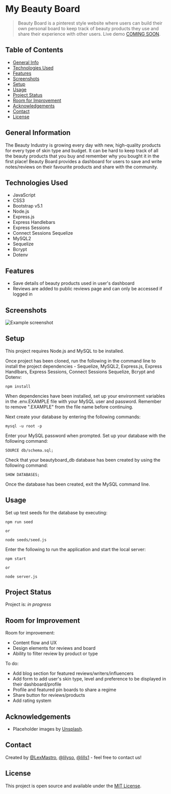 # My Beauty Board

> Beauty Board is a pinterest style website where users can build their own personal board to keep track of beauty products they use and share their experience with other users.
> Live demo [COMING SOON](https://www.example.com). 

## Table of Contents

- [General Info](#general-information)
- [Technologies Used](#technologies-used)
- [Features](#features)
- [Screenshots](#screenshots)
- [Setup](#setup)
- [Usage](#usage)
- [Project Status](#project-status)
- [Room for Improvement](#room-for-improvement)
- [Acknowledgements](#acknowledgements)
- [Contact](#contact)
- [License](#license)

## General Information

The Beauty Industry is growing every day with new, high-quality products for every type of skin type and budget. It can be hard to keep track of all the beauty products that you buy and remember why you bought it in the first place! Beauty Board provides a dashboard for users to save and write notes/reviews on their favourite products and share with the community.

## Technologies Used

- JavaScript
- CSS3
- Bootstrap v5.1
- Node.js
- Express.js
- Express Handlebars
- Express Sessions
- Connect Sessions Sequelize 
- MySQL2
- Sequelize
- Bcrypt
- Dotenv

## Features

- Save details of beauty products used in user's dashboard
- Reviews are added to public reviews page and can only be accessed if logged in

## Screenshots

![Example screenshot](./img/screenshot.png)

## Setup

This project requires Node.js and MySQL to be installed.

Once project has been cloned, run the following in the command line to install the project dependencies - Sequelize, MySQL2, Express.js, Express Handlbars, Express Sessions, Connect Sessions Sequelize, Bcrypt and Dotenv:

```
npm install
```

When dependencies have been installed, set up your environment variables in the .env.EXAMPLE file with your MySQL user and password. Remember to remove ".EXAMPLE" from the file name before continuing.

Next create your database by entering the following commands:

```
mysql -u root -p
```

Enter your MySQL password when prompted. Set up your database with the following command:

```
SOURCE db/schema.sql;
```

Check that your beautyboard_db database has been created by using the following command:

```
SHOW DATABASES;
```

Once the database has been created, exit the MySQL command line.

## Usage

Set up test seeds for the database by executing:

```
npm run seed

or

node seeds/seed.js
```

Enter the following to run the application and start the local server:

```
npm start

or

node server.js
```

## Project Status

Project is: _in progress_

## Room for Improvement

Room for improvement:

- Content flow and UX
- Design elements for reviews and board
- Ability to filter review by product or type

To do:

- Add blog section for featured reviews/writers/influencers
- Add form to add user's skin type, level and preference to be displayed in their dashboard/profile
- Profile and featured pin boards to share a regime
- Share button for reviews/products
- Add rating system


## Acknowledgements

- Placeholder images by [Unsplash](https://unsplash.com/).

## Contact

Created by [@LexMastro](https://github.com/LexMastro), [@lilyso](https://github.com/lilyso), [@lills1](https://github.com/lills1) - feel free to contact us!

## License
This project is open source and available under the [MIT License](LICENSE).
